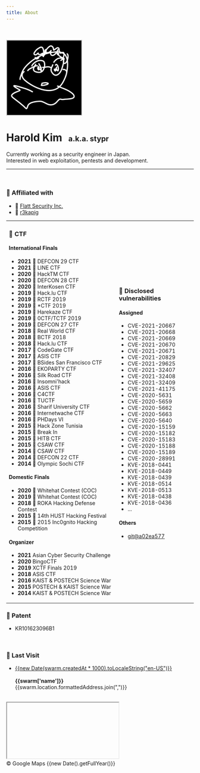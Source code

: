 ```yaml
---
title: About
---
```


<br>
<br>
<img src=../assets/profile/stypr.png width=200 style="border-radius: 0.1em; border: 2px solid #ccc;">

# Harold Kim <small style="font-size:70%; margin-left: 10px;">a.k.a. stypr</small>

Currently working as a security engineer in Japan.<br>
Interested in web exploitation, pentests and development.

---

<br>

### &#128064; Affiliated with

* &#128188; [Flatt Security Inc.](https://flatt.tech)
* &#128681; [r3kapig](https://r3kapig.com)

<table class="partition">
<tr>
<td>

### &#128681; CTF

#### International Finals

* <b>2021</b> &#129306; DEFCON 29 CTF
* <b>2021</b> &#129352; LINE CTF
* <b>2020</b> &#129353; HackTM CTF
* <b>2020</b> &#129306; DEFCON 28 CTF
* <b>2020</b> &#129351; InterKosen CTF
* <b>2019</b> &#129351; Hack&#46;lu CTF
* <b>2019</b> &#129351; RCTF 2019
* <b>2019</b> &#129351; *CTF 2019
* <b>2019</b> &#129351; Harekaze CTF
* <b>2019</b> &#129351; 0CTF/TCTF 2019
* <b>2019</b> &#129306; DEFCON 27 CTF
* <b>2018</b> &#129306; Real World CTF
* <b>2018</b> &#129351; BCTF 2018
* <b>2018</b> &#129353; Hack&#46;lu CTF
* <b>2017</b> &#129306; CodeGate CTF
* <b>2017</b> &#129351; ASIS CTF
* <b>2017</b> &#129351; BSides San Francisco CTF
* <b>2016</b> &#129352; EKOPARTY CTF
* <b>2016</b> &#129352; Silk Road CTF
* <b>2016</b> &#129352; Insomni'hack
* <b>2016</b> &#129351; ASIS CTF
* <b>2016</b> &#129351; C4CTF
* <b>2016</b> &#129351; TUCTF
* <b>2016</b> &#129351; Sharif University CTF
* <b>2016</b> &#129352; Internetwache CTF
* <b>2016</b> &#129306; PHDays VI
* <b>2015</b> &#129351; Hack Zone Tunisia
* <b>2015</b> &#129351; Break In
* <b>2015</b> &#129352; HITB CTF
* <b>2015</b> &#129306; CSAW CTF
* <b>2014</b> &#129306; CSAW CTF
* <b>2014</b> &#129306; DEFCON 22 CTF
* <b>2014</b> &#129352; Olympic Sochi CTF

#### Domestic Finals

* <b>2020</b> &#129352; Whitehat Contest (COC)
* <b>2019</b> &#129351; Whitehat Contest (COC)
* <b>2018</b> &#129351; ROKA Hacking Defense Contest
* <b>2015</b> &#129351; 14th HUST Hacking Festival
* <b>2015</b> &#129351; 2015 Inc0gnito Hacking Competition

#### Organizer

* <b>2021</b> Asian Cyber Security Challenge
* <b>2020</b> BingoCTF
* <b>2019</b> XCTF Finals 2019
* <b>2018</b> ASIS CTF
* <b>2016</b> KAIST & POSTECH Science War
* <b>2015</b> POSTECH & KAIST Science War
* <b>2014</b> KAIST & POSTECH Science War

</td>
<td>

### &#128030; Disclosed vulnerabilities

#### Assigned

* CVE-2021-20667
* CVE-2021-20668
* CVE-2021-20669
* CVE-2021-20670
* CVE-2021-20671
* CVE-2021-20829
* CVE-2021-29625
* CVE-2021-32407
* CVE-2021-32408
* CVE-2021-32409
* CVE-2021-41175
* CVE-2020-5631
* CVE-2020-5659
* CVE-2020-5662
* CVE-2020-5663
* CVE-2020-5640
* CVE-2020-15159
* CVE-2020-15182
* CVE-2020-15183
* CVE-2020-15188
* CVE-2020-15189
* CVE-2020-28991
* KVE-2018-0441
* KVE-2018-0449
* KVE-2018-0439
* KVE-2018-0514
* KVE-2018-0513
* KVE-2018-0438
* KVE-2018-0436
* ...

#### Others

* [git@a02ea577](https://github.com/git/git/commit/a02ea577174ab8ed18f847cf1693f213e0b9c473)

</td>

</tr>
</table>

### &#128240; Patent

* KR101623096B1

<br>

<div v-if="!swarm_error">

### &#128205; Last Visit

* <u>{{new Date(swarm.createdAt * 1000).toLocaleString("en-US")}}</u><br><br>
<b>{{swarm['name']}}</b><br>
<span>{{swarm.location.formattedAddress.join(",")}}</span>

<br>

<div class="map-container">
    <iframe :src="`https://maps.google.com/maps?q=${this.swarm.location.lat},${this.swarm.location.lng}&amp;hl=jp;z=14&amp;output=embed&amp;zoom=16`">
    </iframe>
    <div class="map-license">&copy; Google Maps {{new Date().getFullYear()}}</div>
</div>

</div>

<script type="module">
import { useData } from 'vitepress'

export default {
  data() {
    return {
      data: useData(),
      swarm: {'location': {}},
      swarm_error: true
    };
  },
  mounted() {
    // Dynamically load APIs
    // Return stored swarm on error
    fetch(`${this.data.theme.apiServer}/swarm`)
    .then((response) => response.json())
    .then((response) => {
      this.updateSwarm(response)
    })
    .catch((error) => {
      console.log(error)
    });
  },
  methods: {
    updateSwarm(response) {
      // Parse swarm
      this.swarm = response.checkins.items[0].venue
      this.swarm.createdAt = response.checkins.items[0].createdAt
      this.swarm_error = false
    },
  }
};
</script>
